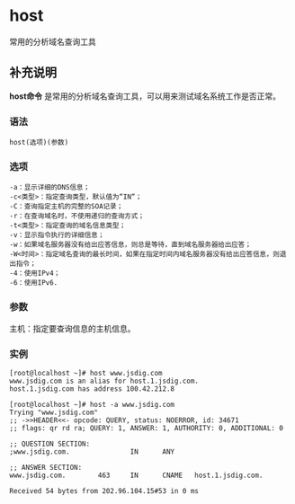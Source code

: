 host
===

常用的分析域名查询工具

## 补充说明

**host命令** 是常用的分析域名查询工具，可以用来测试域名系统工作是否正常。

###  语法

```shell
host(选项)(参数)
```

###  选项

```shell
-a：显示详细的DNS信息；
-c<类型>：指定查询类型，默认值为“IN“；
-C：查询指定主机的完整的SOA记录；
-r：在查询域名时，不使用递归的查询方式；
-t<类型>：指定查询的域名信息类型；
-v：显示指令执行的详细信息；
-w：如果域名服务器没有给出应答信息，则总是等待，直到域名服务器给出应答；
-W<时间>：指定域名查询的最长时间，如果在指定时间内域名服务器没有给出应答信息，则退出指令；
-4：使用IPv4；
-6：使用IPv6.
```

###  参数

主机：指定要查询信息的主机信息。

###  实例

```shell
[root@localhost ~]# host www.jsdig.com 
www.jsdig.com is an alias for host.1.jsdig.com.
host.1.jsdig.com has address 100.42.212.8

[root@localhost ~]# host -a www.jsdig.com
Trying "www.jsdig.com"
;; ->>HEADER<<- opcode: QUERY, status: NOERROR, id: 34671
;; flags: qr rd ra; QUERY: 1, ANSWER: 1, AUTHORITY: 0, ADDITIONAL: 0

;; QUESTION SECTION:
;www.jsdig.com.               IN      ANY

;; ANSWER SECTION:
www.jsdig.com.        463     IN      CNAME   host.1.jsdig.com.

Received 54 bytes from 202.96.104.15#53 in 0 ms
```



